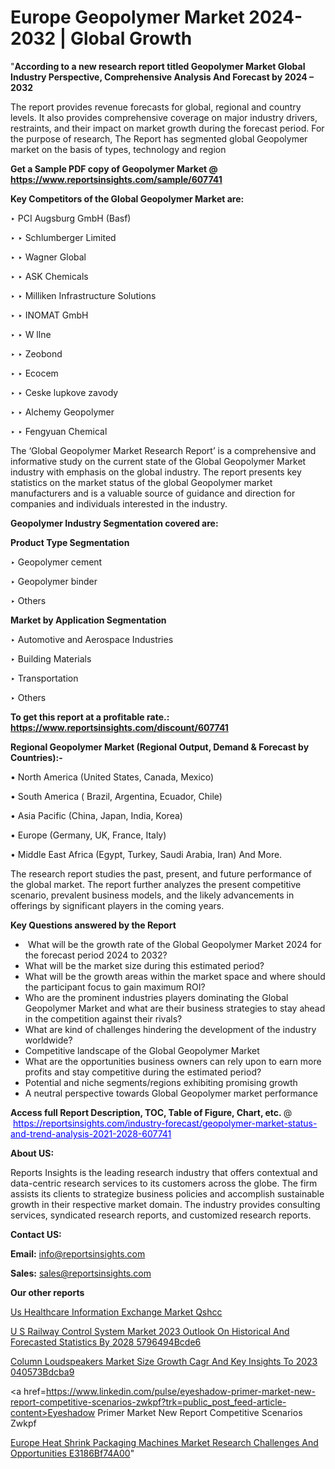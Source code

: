 # Europe Geopolymer Market 2024-2032 | Global Growth

"<strong>According to a new research report titled Geopolymer Market Global Industry Perspective, Comprehensive Analysis And Forecast by 2024 – 2032</strong>

The report provides revenue forecasts for global, regional and country levels. It also provides comprehensive coverage on major industry drivers, restraints, and their impact on market growth during the forecast period. For the purpose of research, The Report has segmented global Geopolymer market on the basis of types, technology and region

<strong>Get a Sample PDF copy of Geopolymer Market </strong><strong>@<a href=https://www.reportsinsights.com/sample/607741 style=color:#0000ff;> https://www.reportsinsights.com/sample/607741</a></strong></font>

<strong>Key Competitors of the Global Geopolymer Market are:</strong>

‣ PCI Augsburg GmbH (Basf)

‣ 
‣ Schlumberger Limited

‣ 
‣ Wagner Global

‣ 
‣ ASK Chemicals

‣ 
‣ Milliken Infrastructure Solutions

‣ 
‣ INOMAT GmbH

‣ 
‣ W llne

‣ 
‣ Zeobond

‣ 
‣ Ecocem

‣ 
‣ Ceske lupkove zavody

‣ 
‣ Alchemy Geopolymer

‣ 
‣ Fengyuan Chemical

The ‘Global Geopolymer Market Research Report’ is a comprehensive and informative study on the current state of the Global Geopolymer Market industry with emphasis on the global industry. The report presents key statistics on the market status of the global Geopolymer market manufacturers and is a valuable source of guidance and direction for companies and individuals interested in the industry.

<strong>Geopolymer Industry Segmentation covered are:</strong>

<strong>Product Type Segmentation</strong>

‣    Geopolymer cement

‣ Geopolymer binder

‣ Others

<strong>Market by Application Segmentation</strong>

‣   Automotive and Aerospace Industries

‣ Building Materials

‣ Transportation

‣ Others

<strong>To get this report at a profitable rate.: <a href=https://www.reportsinsights.com/discount/607741 style=color:#0000ff;>https://www.reportsinsights.com/discount/607741</a></strong></font>

<strong>Regional Geopolymer Market (Regional Output, Demand &amp; Forecast by Countries):-</strong>

• North America (United States, Canada, Mexico)

• South America ( Brazil, Argentina, Ecuador, Chile)

• Asia Pacific (China, Japan, India, Korea)

• Europe (Germany, UK, France, Italy)

• Middle East Africa (Egypt, Turkey, Saudi Arabia, Iran) And More.

The research report studies the past, present, and future performance of the global market. The report further analyzes the present competitive scenario, prevalent business models, and the likely advancements in offerings by significant players in the coming years.

<strong>Key Questions answered by the Report</strong>
<ul>
  <li> What will be the growth rate of the Global Geopolymer Market 2024 for the forecast period 2024 to 2032?</li>
  <li>What will be the market size during this estimated period?</li>
  <li>What will be the growth areas within the market space and where should the participant focus to gain maximum ROI?</li>
  <li>Who are the prominent industries players dominating the Global Geopolymer Market and what are their business strategies to stay ahead in the competition against their rivals?</li>
  <li>What are kind of challenges hindering the development of the industry worldwide?</li>
  <li>Competitive landscape of the Global Geopolymer Market</li>
  <li>What are the opportunities business owners can rely upon to earn more profits and stay competitive during the estimated period?</li>
  <li>Potential and niche segments/regions exhibiting promising growth</li>
  <li>A neutral perspective towards Global Geopolymer market performance</li>
</ul>
<strong>Access full Report Description, TOC, Table of Figure, Chart, etc. </strong>@  <a href=https://reportsinsights.com/industry-forecast/geopolymer-market-status-and-trend-analysis-2021-2028-607741 style=color:#0000ff;>https://reportsinsights.com/industry-forecast/geopolymer-market-status-and-trend-analysis-2021-2028-607741</a></font>

<strong><strong>About US</strong>:</strong>

Reports Insights is the leading research industry that offers contextual and data-centric research services to its customers across the globe. The firm assists its clients to strategize business policies and accomplish sustainable growth in their respective market domain. The industry provides consulting services, syndicated research reports, and customized research reports.

<strong>Contact US:</strong>

<p class=""""><b>Email:</b> <a href=mailto:info@reportsinsights.com>info@reportsinsights.com</a></p>
<p class=""""><b>Sales:</b> <a href=mailto:sales@reportsinsights.com>sales@reportsinsights.com</a></p>

<strong>Our other reports</strong>

<a href=https://www.linkedin.com/pulse/us-healthcare-information-exchange-market-qshcc/>Us Healthcare Information Exchange Market Qshcc</a>

<a href=https://medium.com/@aryawankhede943/u-s-railway-control-system-market-2023-outlook-on-historical-and-forecasted-statistics-by-2028-5796494bcde6>U S Railway Control System Market 2023 Outlook On Historical And Forecasted Statistics By 2028 5796494Bcde6</a>

<a href=https://medium.com/@jagruti.reportsinsights/column-loudspeakers-market-size-growth-cagr-and-key-insights-to-2023-040573bdcba9>Column Loudspeakers Market Size Growth Cagr And Key Insights To 2023 040573Bdcba9</a>

<a href=https://www.linkedin.com/pulse/eyeshadow-primer-market-new-report-competitive-scenarios-zwkpf?trk=public_post_feed-article-content>Eyeshadow Primer Market New Report Competitive Scenarios Zwkpf</a>

<a href=https://medium.com/@nadeemkazi654/europe-heat-shrink-packaging-machines-market-research-challenges-and-opportunities-e3186bf74a00>Europe Heat Shrink Packaging Machines Market Research Challenges And Opportunities E3186Bf74A00</a>"
